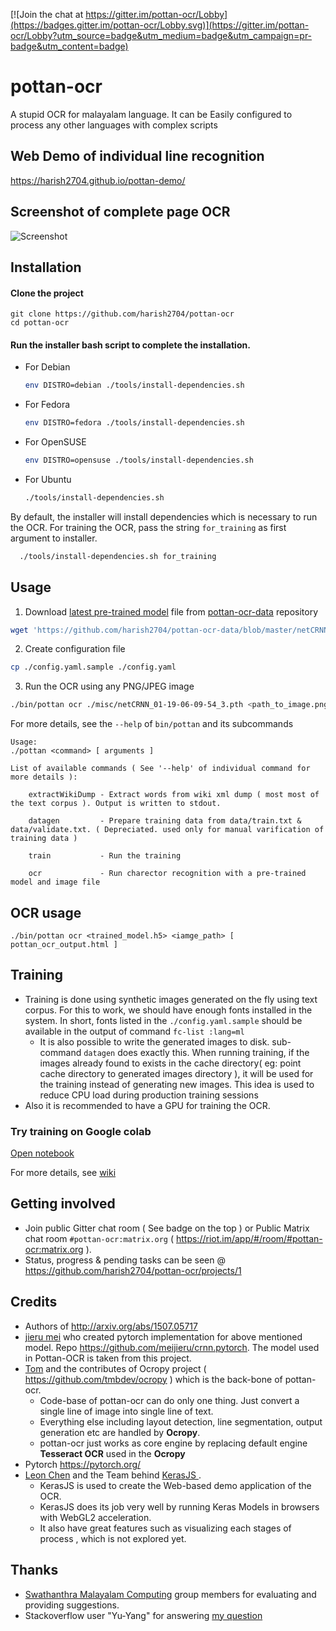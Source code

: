[![Join the chat at https://gitter.im/pottan-ocr/Lobby](https://badges.gitter.im/pottan-ocr/Lobby.svg)](https://gitter.im/pottan-ocr/Lobby?utm_source=badge&utm_medium=badge&utm_campaign=pr-badge&utm_content=badge)

# pottan-ocr

A stupid OCR for malayalam language. It can be Easily configured to process any other languages with complex scripts

## Web Demo of individual line recognition
https://harish2704.github.io/pottan-demo/

## Screenshot of complete page OCR
![Screenshot](https://i.imgur.com/CqeBYox.png)

## Installation

#### Clone the project
```
git clone https://github.com/harish2704/pottan-ocr
cd pottan-ocr
```

#### Run the installer bash script to complete the installation.

* For Debian
  ```bash
  env DISTRO=debian ./tools/install-dependencies.sh
  ```
* For Fedora
  ```bash
  env DISTRO=fedora ./tools/install-dependencies.sh
  ```
* For OpenSUSE
  ```bash
  env DISTRO=opensuse ./tools/install-dependencies.sh
  ```
* For Ubuntu
  ```bash
  ./tools/install-dependencies.sh
  ```

By default, the installer will install dependencies which is necessary to run the OCR. For training the OCR, pass the string `for_training` as first argument to installer.
```bash
  ./tools/install-dependencies.sh for_training
```


## Usage

1. Download [latest pre-trained model][latest_model] file from [pottan-ocr-data][data_repo] repository
  ```bash
  wget 'https://github.com/harish2704/pottan-ocr-data/blob/master/netCRNN_03-23-18-53-06_0.pth' -O ./misc/netCRNN_03-23-18-53-06_0.pth
  ```
2. Create configuration file
  ```bash
  cp ./config.yaml.sample ./config.yaml
  ```
3. Run the OCR using any PNG/JPEG image
  ```bash
  ./bin/pottan ocr ./misc/netCRNN_01-19-06-09-54_3.pth <path_to_image.png>
  ```

For more details, see the `--help` of `bin/pottan` and its subcommands

```
Usage:
./pottan <command> [ arguments ]

List of available commands ( See '--help' of individual command for more details ):

    extractWikiDump - Extract words from wiki xml dump ( most most of the text corpus ). Output is written to stdout.

    datagen         - Prepare training data from data/train.txt & data/validate.txt. ( Depreciated. used only for manual varification of training data )

    train           - Run the training

    ocr             - Run charector recognition with a pre-trained model and image file
```

## OCR usage

```
./bin/pottan ocr <trained_model.h5> <iamge_path> [ pottan_ocr_output.html ]
```


## Training

* Training is done using synthetic images generated on the fly using text corpus. For this to work, we should have enough fonts installed in the system. In short, fonts listed in the `./config.yaml.sample` should be available in the output of command `fc-list :lang=ml`
  - It is also possible to write the generated images to disk. sub-command `datagen` does exactly this. When running training, if the images already found to exists in the cache directory( eg: point cache directory to generated images directory ), it will be used for the training instead of generating new images. This idea is used to reduce CPU load during production training sessions
* Also it is recommended to have a GPU for training the OCR.

### Try training on Google colab
[Open notebook](https://colab.research.google.com/github/harish2704/pottan-ocr/blob/keras-training/misc/pottan_ocr.ipynb)

For more details, see [wiki](https://github.com/harish2704/pottan-ocr/wiki/How-to-train-pottan-for-another-language)

## Getting involved
* Join public Gitter chat room ( See badge on the top ) or Public Matrix chat room `#pottan-ocr:matrix.org` ( https://riot.im/app/#/room/#pottan-ocr:matrix.org ).
* Status, progress & pending tasks can be seen @ https://github.com/harish2704/pottan-ocr/projects/1


## Credits
* Authors of http://arxiv.org/abs/1507.05717
* [jieru mei](https://github.com/meijieru) who created pytorch implementation for above mentioned model. Repo https://github.com/meijieru/crnn.pytorch. The model used in Pottan-OCR is taken from this project.
* [Tom]( https://github.com/tmbdev ) and the contributes of Ocropy project ( https://github.com/tmbdev/ocropy ) which is the back-bone of pottan-ocr.
  - Code-base of pottan-ocr can do only one thing. Just convert a single line of image into single line of text.
  - Everything else including layout detection, line segmentation, output generation etc are handled by **Ocropy**.
  - pottan-ocr just works as core engine by replacing default engine **Tesseract OCR** used in the **Ocropy**
* Pytorch https://pytorch.org/
* [Leon Chen]( https://github.com/transcranial ) and the Team behind [ KerasJS ](https://github.com/transcranial/keras-js).
  - KerasJS is used to create the Web-based demo application of the OCR.
  - KerasJS does its job very well by running Keras Models in browsers with WebGL2 acceleration.
  - It also have great features such as visualizing each stages of process , which is not explored yet.

## Thanks
* [Swathanthra Malayalam Computing](https://smc.org.in/) group members for evaluating and providing suggestions.
* Stackoverflow user "Yu-Yang" for answering [ my question ](https://stackoverflow.com/questions/48361376/converting-state-parameters-of-pytorch-lstm-to-keras-lstm)

[latest_model]: https://github.com/harish2704/pottan-ocr-data/blob/master/netCRNN_03-23-18-53-06_0.pth
[data_repo]: https://github.com/harish2704/pottan-ocr-data
[floyd_hub_page]: https://www.floydhub.com/harish2704/projects/pottan-ocr/3
